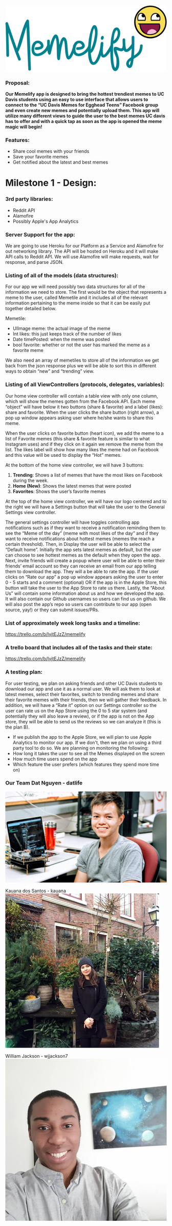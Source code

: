 ![pic](https://github.com/ECS189E/Memelify/blob/master/images/Memelify-transparent.png)

### Proposal:

**Our Memelify app is designed to bring the hottest trendiest memes to UC
Davis students using an easy to use interface that allows users to connect to
the “UC Davis Memes for Egghead Teens” Facebook group and even create new memes
and potentially upload them. This app will utilize many different views to guide
the user to the best memes UC davis has to offer and with a quick tap as soon as
the app is opened the meme magic will begin!**

### Features:
- Share cool memes with your friends
- Save your favorite memes
- Get notified about the latest and best memes

# Milestone 1 - Design:

### 3rd party libraries:
- Reddit API
- Alamofire
- Possibly Apple's App Analytics

### Server Support for the app: 
We are going to use Heroku for our Platform as a Service and Alamofire for out 
networking library. The API will be hosted on Heroku and it will make API 
calls to Reddit API. We will use Alamofire will make 
requests, wait for response, and parse JSON.

### Listing of all of the models (data structures): 
For our app we will need possibly two data structures for all of the information we need to store.
The first would be the object that represents a meme to the user, called
Memetile and it includes all of the relevant information pertaining to the meme
inside so that it can be easily put together detailed below.  

Memetile:
- UIImage meme: the actual image of the meme
- Int likes: this just keeps track of the number of likes
- Date timePosted: when the meme was posted
- bool favorite: whether or not the user has marked the meme as a favorite meme

We also need an array of memetiles to store all of the information we get
back from the json response plus we will be able to sort this in different ways
to obtain “new” and “trending” view.

### Listing of all ViewControllers (protocols, delegates, variables):
Our home view controller will contain a table view with only one column,
which will show the memes gotten from the Facebook API. Each meme “object” will
have below it two buttons (share & favorite) and a label (likes): share and
favorite. When the user clicks the share button (right arrow), a pop up window
appears asking user where he/she wants to share this meme.

When the user clicks
on favorite button (heart icon), we add the meme to a list of Favorite memes
(this share & favorite feature is similar to what Instagram uses) and if they
click on it again we remove the meme from the list. The likes label will show
how many likes the meme had on Facebook and this value will be used to display
the “Hot” memes.

At the bottom of the home view controller, we will have 3 buttons:
1. **Trending**: Shows a list of memes that have the most likes on Facebook during the
week.
2. **Home (New)**: Shows the latest memes that were posted
3. **Favorites**: Shows the user’s favorite memes

At the top of the home view controller, we will have our logo centered and
to the right we will have a Settings button that will take the user to the
General Settings view controller.

The general settings controller will have toggles controlling app
notifications such as if they want to receive a notification reminding them to
see the “Meme of the day” (meme with most likes of the day” and if they want to
receive notifications about hottest memes (memes the reach a certain threshold).
Then, in Display the user will be able to select the “Default home”.
Initially the app sets latest memes as default, but the user can choose to see
hottest memes as the default when they open the app. Next, invite friends
will create a popup where user will be able to enter their friends’ email
account so they can receive an email from our app telling them to download the
app.
They will a be able to rate the app. If the user clicks on “Rate our
app” a pop up window appears asking the user to enter 0 - 5 starts and a comment
(optional) OR if the app is in the Apple Store, this button will take the user to
the App Store to rate us there. 
Lastly, the “About Us” will contain some
information about us and how we developed the app. It will also contain our
Github usernames so users can find us on github. We will also post the app’s
repo so users can contribute to our app (open source, yay!) or they can submit
issues/PRs.

### List of approximately week long tasks and a timeline: 
https://trello.com/b/IvjtEJzZ/memelify

### A trello board that includes all of the tasks and their state:
https://trello.com/b/IvjtEJzZ/memelify

### A testing plan:

For user testing, we plan on asking friends and other
UC Davis students to download our app and use it as a normal user. We will ask
them to look at latest memes, select their favorites, switch to trending memes
and share their favorite memes with their friends, then we will gather their
feedback. In addition, we will have a “Rate it” option on our Settings
controller so the user can rate us on the App Store using the 0 to 5 star system
(and potentially they will also leave a review), or if the app is not on the App
store, they will be able to send us the reviews so we can analyze it (this is
the plan B).
- If we publish the app to the Apple Store, we will plan to use Apple Analytics
  to monitor our app. If we don't, then we plan on using a third party tool to
  do so. We are planning on monitoring the following:
- How long it takes the user to see all the Memes displayed on the screen
- How much time users spend on the app
- Which feature the user prefers (which features they spend more time on)

### Our Team Dat Nguyen - datlife
![pic](https://github.com/ECS189E/Memelify/blob/master/dat.jpg)

Kauana dos Santos - kauana
![pic](https://github.com/ECS189E/Memelify/blob/master/kau.jpg)

William Jackson - wjjackson7
![pic](https://github.com/ECS189E/Memelify/blob/master/will.jpg)
